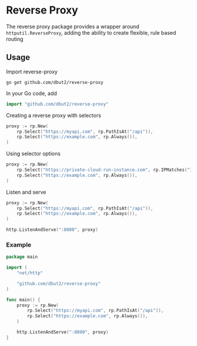 # Reverse Proxy

The reverse proxy package provides a wrapper around `httputil.ReverseProxy`, adding the ability to create flexible, rule based routing

## Usage

Import reverse-proxy
```shell
go get github.com/dbut2/reverse-proxy
```

In your Go code, add
```go
import "github.com/dbut2/reverse-proxy"
```

Creating a reverse proxy with selectors
```go
proxy := rp.New(
    rp.Select("https://myapi.com", rp.PathIsAt("/api")),
    rp.Select("https://example.com", rp.Always()),
)
```

Using selector options
```go
proxy := rp.New(
    rp.Select("https://private-cloud-run-instance.com", rp.IPMatches("12.34.56.78"), rp.WithOIDC()),
    rp.Select("https://example.com", rp.Always()),
)
```

Listen and serve
```go
proxy := rp.New(
    rp.Select("https://myapi.com", rp.PathIsAt("/api")),
    rp.Select("https://example.com", rp.Always()),
)

http.ListenAndServe(":8080", proxy)
```

### Example

```go
package main

import (
	"net/http"

	"github.com/dbut2/reverse-proxy"
)

func main() {
	proxy := rp.New(
		rp.Select("https://myapi.com", rp.PathIsAt("/api")),
		rp.Select("https://example.com", rp.Always()),
	)

	http.ListenAndServe(":8080", proxy)
}
```

